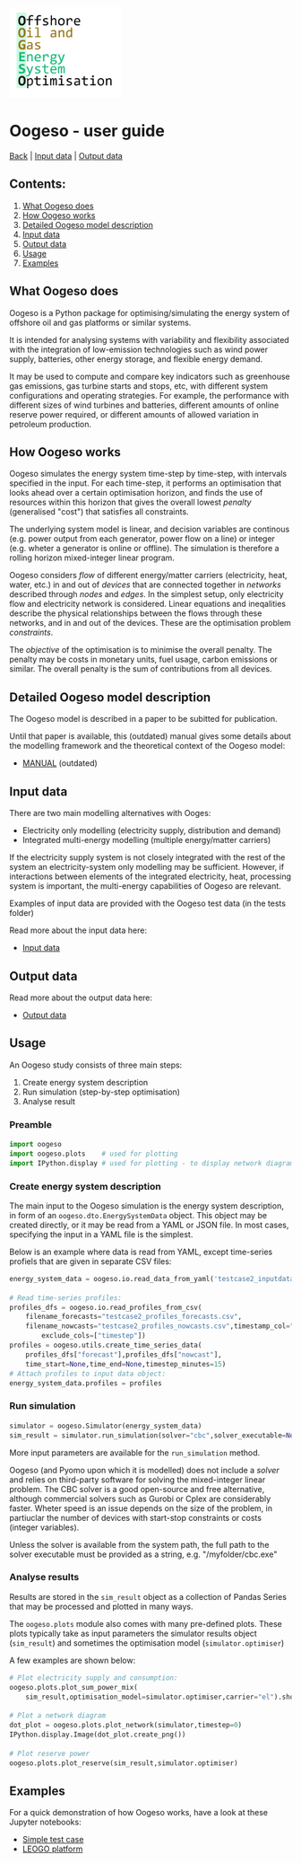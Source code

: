 <img src=media/logo_oogeso.png width=200 alt="Oogeso logo">

# Oogeso - user guide 
[Back](../README.md) | [Input data](userguide_inputdata.md) | [Output data](userguide_outputdata.md)

## Contents:
1. [What Oogeso does](#what-oogeso-does)
4. [How Oogeso works](#how-oogeso-works)
2. [Detailed Oogeso model description](#detailed-oogeso-model-description)
1. [Input data](#input-data)
1. [Output data](#output-data)
1. [Usage](#usage)
3. [Examples](#examples)

## What Oogeso does
Oogeso is a Python package for optimising/simulating the energy system of offshore oil and gas platforms or similar systems.

It is intended for analysing systems with variability and flexibility associated with the integration of low-emission technologies such as wind power supply, batteries, other energy storage, and flexible energy demand.

It may be used to compute and compare key indicators such as greenhouse gas emissions, gas turbine starts and stops, etc, with different system configurations and operating strategies. For example, the performance with different sizes of wind turbines and batteries, different amounts of online reserve power required, or different amounts of allowed variation in petroleum production.


## How Oogeso works
Oogeso simulates the energy system time-step by time-step, with intervals specified in the input. For each time-step, it performs an optimisation that looks ahead over a certain optimisation horizon, and finds the use of resources within this horizon that gives the overall lowest *penalty* (generalised "cost") that satisfies all constraints.

The underlying system model is linear, and decision variables are continous (e.g. power output from each generator, power flow on a line) or integer (e.g. wheter a generator is online or offline). 
The simulation is therefore a rolling horizon mixed-integer linear program. 

Oogeso considers *flow* of different energy/matter carriers (electricity, heat, water, etc.) in and out of *devices* that are connected together in *networks* described through *nodes* and *edges*. 
In the simplest setup, only electricity flow and electricity network is considered.
Linear equations and ineqalities describe the physical relationships between the flows through these networks, and in and out of the devices. These are the optimisation problem *constraints*.

The *objective* of the optimisation is to minimise the overall penalty. The penalty may be costs in monetary units, fuel usage, carbon emissions or similar. The overall penalty is the sum of contributions from all devices.

## Detailed Oogeso model description

The Oogeso model is described in a paper to be subitted for publication.

Until that paper is available, this (outdated) manual gives some details
about the modelling framework and the theoretical context of the Oogeso model:
* [MANUAL](oogeso_manual.pdf) (outdated)


## Input data

There are two main modelling alternatives with Ooges:
* Electricity only modelling (electricity supply, distribution and demand)
* Integrated multi-energy modelling (multiple energy/matter carriers)

If the electricity supply system is not closely integrated with the rest of the system an electricity-system only modelling may be sufficient. 
However, if interactions between elements of the integrated electricity, heat, processing system is important, the multi-energy capabilities of Oogeso are relevant.

Examples of input data are provided with the Oogeso test data (in the tests folder)

Read more about the input data here:
* [Input data](userguide_inputdata.md)

## Output data
Read more about the output data here:
* [Output data](userguide_outputdata.md)

## Usage
An Oogeso study consists of three main steps:
1. Create energy system description
2. Run simulation (step-by-step optimisation)
3. Analyse result


### Preamble

```python
import oogeso
import oogeso.plots    # used for plotting
import IPython.display # used for plotting - to display network diagram
```

### Create energy system description
The main input to the Oogeso simulation is the energy system description, in form of an `oogeso.dto.EnergySystemData` object. This object may be created directly, or it may be read from a YAML or JSON file. In most cases, specifying the input in a YAML file is the simplest.

Below is an example where data is read from YAML, except time-series profiels that are given in separate CSV files:

```python
energy_system_data = oogeso.io.read_data_from_yaml('testcase2_inputdata.yaml')

# Read time-series profiles:
profiles_dfs = oogeso.io.read_profiles_from_csv(
    filename_forecasts="testcase2_profiles_forecasts.csv",
    filename_nowcasts="testcase2_profiles_nowcasts.csv",timestamp_col="timestamp",
        exclude_cols=["timestep"])
profiles = oogeso.utils.create_time_series_data(
    profiles_dfs["forecast"],profiles_dfs["nowcast"],
    time_start=None,time_end=None,timestep_minutes=15)
# Attach profiles to input data object:
energy_system_data.profiles = profiles
```

### Run simulation

```python
simulator = oogeso.Simulator(energy_system_data)
sim_result = simulator.run_simulation(solver="cbc",solver_executable=None)
```
More input parameters are available for the `run_simulation` method.

Oogeso (and Pyomo upon which it is modelled) does not include a *solver* and relies on third-party software for solving the mixed-integer linear problem. The CBC solver is a good open-source and free alternative, although commercial solvers such as Gurobi or Cplex are considerably faster. Wheter speed is an issue depends on the size of the problem, in partiuclar the number of devices with start-stop constraints or costs (integer variables).

Unless the solver is available from the system path, the full path to the solver executable must be provided as a string, e.g. "/myfolder/cbc.exe"

### Analyse results

Results are stored in the `sim_result` object as a collection of Pandas Series that may be processed and plotted in many ways.

The `oogeso.plots` module also comes with many pre-defined plots. These plots typically take as input parameters the simulator results object (`sim_result`) and sometimes the optimisation model (`simulator.optimiser`)

A few examples are shown below:

```python
# Plot electricity supply and consumption:
oogeso.plots.plot_sum_power_mix(
    sim_result,optimisation_model=simulator.optimiser,carrier="el").show()

# Plot a network diagram
dot_plot = oogeso.plots.plot_network(simulator,timestep=0)
IPython.display.Image(dot_plot.create_png())

# Plot reserve power
oogeso.plots.plot_reserve(sim_result,simulator.optimiser)

```


## Examples
For a quick demonstration of how Oogeso works, have a look at these
Jupyter notebooks:


* [Simple test case](https://github.com/oogeso/oogeso/blob/master/examples/test%20case2.ipynb)
* [LEOGO platform](https://github.com/oogeso/oogeso/blob/master/examples/leogo_reference_platform.ipynb)


